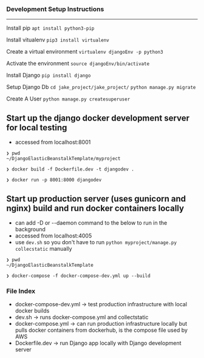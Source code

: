 ### Development Setup Instructions
____

Install pip
`apt install python3-pip`

Install vitualenv
`pip3 install virtualenv`

Create a virtual environment
`virtualenv djangoEnv -p python3`

Activate the environment
`source djangoEnv/bin/activate`
 
Install Django
`pip install django`
 
Setup Django Db
`cd jake_project/jake_project/`
`python manage.py migrate`
 
Create A User
`python manage.py createsuperuser`


## Start up the django docker development server for local testing
* accessed from localhost:8001
```
❯ pwd
~/DjangoElasticBeanstalkTemplate/myproject

❯ docker build -f Dockerfile.dev -t djangodev .

❯ docker run -p 8001:8000 djangodev
```

## Start up production server (uses gunicorn and nginx) build and run docker containers locally
* can add -D or --daemon command to the below to run in the background
* accessed from localhost:4005
* use `dev.sh` so you don't have to run `python myproject/manage.py collecstatic` manually

```
❯ pwd
~/DjangoElasticBeanstalkTemplate

❯ docker-compose -f docker-compose-dev.yml up --build  
```

### File Index
* docker-compose-dev.yml -> test production infrastructure with local docker builds
* dev.sh -> runs docker-compose.yml and collectstatic
* docker-compose.yml -> can run production infrastructure locally but pulls docker containers from dockerhub, is the compose file used by AWS
* Dockerfile.dev -> run Django app locally with Django development server
